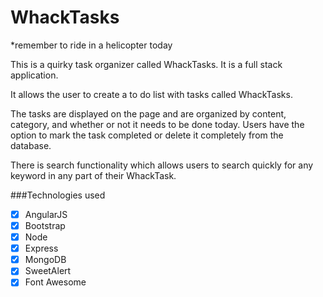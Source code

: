 # WhackTasks
*remember to ride in a helicopter today

This is a quirky task organizer called WhackTasks. It is a full stack application.

It allows the user to create a to do list with tasks called WhackTasks.

The tasks are displayed on the page and are organized by content, category, and whether or not it needs to be done today. Users have the option to mark the task completed or delete it completely from the database.

There is search functionality which allows users to search quickly for any keyword in any part of their WhackTask.

###Technologies used

- [x] AngularJS
- [x] Bootstrap
- [x] Node
- [x] Express
- [x] MongoDB
- [x] SweetAlert
- [x] Font Awesome
